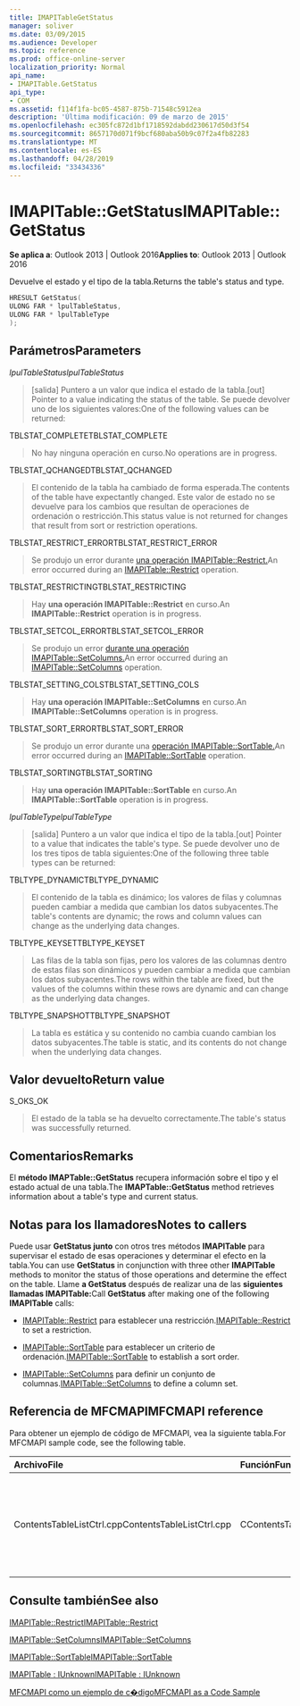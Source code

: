 ```yaml
---
title: IMAPITableGetStatus
manager: soliver
ms.date: 03/09/2015
ms.audience: Developer
ms.topic: reference
ms.prod: office-online-server
localization_priority: Normal
api_name:
- IMAPITable.GetStatus
api_type:
- COM
ms.assetid: f114f1fa-bc05-4587-875b-71548c5912ea
description: 'Última modificación: 09 de marzo de 2015'
ms.openlocfilehash: ec305fc872d1bf1718592dabdd230617d50d3f54
ms.sourcegitcommit: 8657170d071f9bcf680aba50b9c07f2a4fb82283
ms.translationtype: MT
ms.contentlocale: es-ES
ms.lasthandoff: 04/28/2019
ms.locfileid: "33434336"
---
```

# <a name="imapitablegetstatus"></a><span data-ttu-id="d9b6f-103">IMAPITable::GetStatus</span><span class="sxs-lookup"><span data-stu-id="d9b6f-103">IMAPITable::GetStatus</span></span>

  
  
<span data-ttu-id="d9b6f-104">**Se aplica a**: Outlook 2013 | Outlook 2016</span><span class="sxs-lookup"><span data-stu-id="d9b6f-104">**Applies to**: Outlook 2013 | Outlook 2016</span></span> 
  
<span data-ttu-id="d9b6f-105">Devuelve el estado y el tipo de la tabla.</span><span class="sxs-lookup"><span data-stu-id="d9b6f-105">Returns the table's status and type.</span></span>
  
```cpp
HRESULT GetStatus(
ULONG FAR * lpulTableStatus,
ULONG FAR * lpulTableType
);
```

## <a name="parameters"></a><span data-ttu-id="d9b6f-106">Parámetros</span><span class="sxs-lookup"><span data-stu-id="d9b6f-106">Parameters</span></span>

 <span data-ttu-id="d9b6f-107">_lpulTableStatus_</span><span class="sxs-lookup"><span data-stu-id="d9b6f-107">_lpulTableStatus_</span></span>
  
> <span data-ttu-id="d9b6f-108">[salida] Puntero a un valor que indica el estado de la tabla.</span><span class="sxs-lookup"><span data-stu-id="d9b6f-108">[out] Pointer to a value indicating the status of the table.</span></span> <span data-ttu-id="d9b6f-109">Se puede devolver uno de los siguientes valores:</span><span class="sxs-lookup"><span data-stu-id="d9b6f-109">One of the following values can be returned:</span></span>
    
<span data-ttu-id="d9b6f-110">TBLSTAT_COMPLETE</span><span class="sxs-lookup"><span data-stu-id="d9b6f-110">TBLSTAT_COMPLETE</span></span> 
  
> <span data-ttu-id="d9b6f-111">No hay ninguna operación en curso.</span><span class="sxs-lookup"><span data-stu-id="d9b6f-111">No operations are in progress.</span></span>
    
<span data-ttu-id="d9b6f-112">TBLSTAT_QCHANGED</span><span class="sxs-lookup"><span data-stu-id="d9b6f-112">TBLSTAT_QCHANGED</span></span> 
  
> <span data-ttu-id="d9b6f-113">El contenido de la tabla ha cambiado de forma esperada.</span><span class="sxs-lookup"><span data-stu-id="d9b6f-113">The contents of the table have expectantly changed.</span></span> <span data-ttu-id="d9b6f-114">Este valor de estado no se devuelve para los cambios que resultan de operaciones de ordenación o restricción.</span><span class="sxs-lookup"><span data-stu-id="d9b6f-114">This status value is not returned for changes that result from sort or restriction operations.</span></span>
    
<span data-ttu-id="d9b6f-115">TBLSTAT_RESTRICT_ERROR</span><span class="sxs-lookup"><span data-stu-id="d9b6f-115">TBLSTAT_RESTRICT_ERROR</span></span> 
  
> <span data-ttu-id="d9b6f-116">Se produjo un error durante [una operación IMAPITable::Restrict.](imapitable-restrict.md)</span><span class="sxs-lookup"><span data-stu-id="d9b6f-116">An error occurred during an [IMAPITable::Restrict](imapitable-restrict.md) operation.</span></span> 
    
<span data-ttu-id="d9b6f-117">TBLSTAT_RESTRICTING</span><span class="sxs-lookup"><span data-stu-id="d9b6f-117">TBLSTAT_RESTRICTING</span></span> 
  
> <span data-ttu-id="d9b6f-118">Hay **una operación IMAPITable::Restrict** en curso.</span><span class="sxs-lookup"><span data-stu-id="d9b6f-118">An **IMAPITable::Restrict** operation is in progress.</span></span> 
    
<span data-ttu-id="d9b6f-119">TBLSTAT_SETCOL_ERROR</span><span class="sxs-lookup"><span data-stu-id="d9b6f-119">TBLSTAT_SETCOL_ERROR</span></span> 
  
> <span data-ttu-id="d9b6f-120">Se produjo un error [durante una operación IMAPITable::SetColumns.](imapitable-setcolumns.md)</span><span class="sxs-lookup"><span data-stu-id="d9b6f-120">An error occurred during an [IMAPITable::SetColumns](imapitable-setcolumns.md) operation.</span></span> 
    
<span data-ttu-id="d9b6f-121">TBLSTAT_SETTING_COLS</span><span class="sxs-lookup"><span data-stu-id="d9b6f-121">TBLSTAT_SETTING_COLS</span></span> 
  
> <span data-ttu-id="d9b6f-122">Hay **una operación IMAPITable::SetColumns** en curso.</span><span class="sxs-lookup"><span data-stu-id="d9b6f-122">An **IMAPITable::SetColumns** operation is in progress.</span></span> 
    
<span data-ttu-id="d9b6f-123">TBLSTAT_SORT_ERROR</span><span class="sxs-lookup"><span data-stu-id="d9b6f-123">TBLSTAT_SORT_ERROR</span></span> 
  
> <span data-ttu-id="d9b6f-124">Se produjo un error durante una [operación IMAPITable::SortTable.](imapitable-sorttable.md)</span><span class="sxs-lookup"><span data-stu-id="d9b6f-124">An error occurred during an [IMAPITable::SortTable](imapitable-sorttable.md) operation.</span></span> 
    
<span data-ttu-id="d9b6f-125">TBLSTAT_SORTING</span><span class="sxs-lookup"><span data-stu-id="d9b6f-125">TBLSTAT_SORTING</span></span> 
  
> <span data-ttu-id="d9b6f-126">Hay **una operación IMAPITable::SortTable** en curso.</span><span class="sxs-lookup"><span data-stu-id="d9b6f-126">An **IMAPITable::SortTable** operation is in progress.</span></span> 
    
 <span data-ttu-id="d9b6f-127">_lpulTableType_</span><span class="sxs-lookup"><span data-stu-id="d9b6f-127">_lpulTableType_</span></span>
  
> <span data-ttu-id="d9b6f-128">[salida] Puntero a un valor que indica el tipo de la tabla.</span><span class="sxs-lookup"><span data-stu-id="d9b6f-128">[out] Pointer to a value that indicates the table's type.</span></span> <span data-ttu-id="d9b6f-129">Se puede devolver uno de los tres tipos de tabla siguientes:</span><span class="sxs-lookup"><span data-stu-id="d9b6f-129">One of the following three table types can be returned:</span></span>
    
<span data-ttu-id="d9b6f-130">TBLTYPE_DYNAMIC</span><span class="sxs-lookup"><span data-stu-id="d9b6f-130">TBLTYPE_DYNAMIC</span></span> 
  
> <span data-ttu-id="d9b6f-131">El contenido de la tabla es dinámico; los valores de filas y columnas pueden cambiar a medida que cambian los datos subyacentes.</span><span class="sxs-lookup"><span data-stu-id="d9b6f-131">The table's contents are dynamic; the rows and column values can change as the underlying data changes.</span></span>
    
<span data-ttu-id="d9b6f-132">TBLTYPE_KEYSET</span><span class="sxs-lookup"><span data-stu-id="d9b6f-132">TBLTYPE_KEYSET</span></span> 
  
> <span data-ttu-id="d9b6f-133">Las filas de la tabla son fijas, pero los valores de las columnas dentro de estas filas son dinámicos y pueden cambiar a medida que cambian los datos subyacentes.</span><span class="sxs-lookup"><span data-stu-id="d9b6f-133">The rows within the table are fixed, but the values of the columns within these rows are dynamic and can change as the underlying data changes.</span></span>
    
<span data-ttu-id="d9b6f-134">TBLTYPE_SNAPSHOT</span><span class="sxs-lookup"><span data-stu-id="d9b6f-134">TBLTYPE_SNAPSHOT</span></span> 
  
> <span data-ttu-id="d9b6f-135">La tabla es estática y su contenido no cambia cuando cambian los datos subyacentes.</span><span class="sxs-lookup"><span data-stu-id="d9b6f-135">The table is static, and its contents do not change when the underlying data changes.</span></span>
    
## <a name="return-value"></a><span data-ttu-id="d9b6f-136">Valor devuelto</span><span class="sxs-lookup"><span data-stu-id="d9b6f-136">Return value</span></span>

<span data-ttu-id="d9b6f-137">S_OK</span><span class="sxs-lookup"><span data-stu-id="d9b6f-137">S_OK</span></span> 
  
> <span data-ttu-id="d9b6f-138">El estado de la tabla se ha devuelto correctamente.</span><span class="sxs-lookup"><span data-stu-id="d9b6f-138">The table's status was successfully returned.</span></span>
    
## <a name="remarks"></a><span data-ttu-id="d9b6f-139">Comentarios</span><span class="sxs-lookup"><span data-stu-id="d9b6f-139">Remarks</span></span>

<span data-ttu-id="d9b6f-140">El **método IMAPTable::GetStatus** recupera información sobre el tipo y el estado actual de una tabla.</span><span class="sxs-lookup"><span data-stu-id="d9b6f-140">The **IMAPTable::GetStatus** method retrieves information about a table's type and current status.</span></span> 
  
## <a name="notes-to-callers"></a><span data-ttu-id="d9b6f-141">Notas para los llamadores</span><span class="sxs-lookup"><span data-stu-id="d9b6f-141">Notes to callers</span></span>

<span data-ttu-id="d9b6f-142">Puede usar **GetStatus junto** con otros tres métodos **IMAPITable** para supervisar el estado de esas operaciones y determinar el efecto en la tabla.</span><span class="sxs-lookup"><span data-stu-id="d9b6f-142">You can use **GetStatus** in conjunction with three other **IMAPITable** methods to monitor the status of those operations and determine the effect on the table.</span></span> <span data-ttu-id="d9b6f-143">Llame **a GetStatus** después de realizar una de las **siguientes llamadas IMAPITable:**</span><span class="sxs-lookup"><span data-stu-id="d9b6f-143">Call **GetStatus** after making one of the following **IMAPITable** calls:</span></span> 
  
- <span data-ttu-id="d9b6f-144">[IMAPITable::Restrict](imapitable-restrict.md) para establecer una restricción.</span><span class="sxs-lookup"><span data-stu-id="d9b6f-144">[IMAPITable::Restrict](imapitable-restrict.md) to set a restriction.</span></span> 
    
- <span data-ttu-id="d9b6f-145">[IMAPITable::SortTable](imapitable-sorttable.md) para establecer un criterio de ordenación.</span><span class="sxs-lookup"><span data-stu-id="d9b6f-145">[IMAPITable::SortTable](imapitable-sorttable.md) to establish a sort order.</span></span> 
    
- <span data-ttu-id="d9b6f-146">[IMAPITable::SetColumns](imapitable-setcolumns.md) para definir un conjunto de columnas.</span><span class="sxs-lookup"><span data-stu-id="d9b6f-146">[IMAPITable::SetColumns](imapitable-setcolumns.md) to define a column set.</span></span> 
    
## <a name="mfcmapi-reference"></a><span data-ttu-id="d9b6f-147">Referencia de MFCMAPI</span><span class="sxs-lookup"><span data-stu-id="d9b6f-147">MFCMAPI reference</span></span>

<span data-ttu-id="d9b6f-148">Para obtener un ejemplo de código de MFCMAPI, vea la siguiente tabla.</span><span class="sxs-lookup"><span data-stu-id="d9b6f-148">For MFCMAPI sample code, see the following table.</span></span>
  
|<span data-ttu-id="d9b6f-149">**Archivo**</span><span class="sxs-lookup"><span data-stu-id="d9b6f-149">**File**</span></span>|<span data-ttu-id="d9b6f-150">**Función**</span><span class="sxs-lookup"><span data-stu-id="d9b6f-150">**Function**</span></span>|<span data-ttu-id="d9b6f-151">**Comentario**</span><span class="sxs-lookup"><span data-stu-id="d9b6f-151">**Comment**</span></span>|
|:-----|:-----|:-----|
|<span data-ttu-id="d9b6f-152">ContentsTableListCtrl.cpp</span><span class="sxs-lookup"><span data-stu-id="d9b6f-152">ContentsTableListCtrl.cpp</span></span>  <br/> |<span data-ttu-id="d9b6f-153">CContentsTableListCtrl::GetStatus</span><span class="sxs-lookup"><span data-stu-id="d9b6f-153">CContentsTableListCtrl::GetStatus</span></span>  <br/> |<span data-ttu-id="d9b6f-154">MFCMAPI usa el **método IMAPITable::GetStatus** para notificar el estado de una tabla.</span><span class="sxs-lookup"><span data-stu-id="d9b6f-154">MFCMAPI uses the **IMAPITable::GetStatus** method to report the status of a table.</span></span>  <br/> |
   
## <a name="see-also"></a><span data-ttu-id="d9b6f-155">Consulte también</span><span class="sxs-lookup"><span data-stu-id="d9b6f-155">See also</span></span>



[<span data-ttu-id="d9b6f-156">IMAPITable::Restrict</span><span class="sxs-lookup"><span data-stu-id="d9b6f-156">IMAPITable::Restrict</span></span>](imapitable-restrict.md)
  
[<span data-ttu-id="d9b6f-157">IMAPITable::SetColumns</span><span class="sxs-lookup"><span data-stu-id="d9b6f-157">IMAPITable::SetColumns</span></span>](imapitable-setcolumns.md)
  
[<span data-ttu-id="d9b6f-158">IMAPITable::SortTable</span><span class="sxs-lookup"><span data-stu-id="d9b6f-158">IMAPITable::SortTable</span></span>](imapitable-sorttable.md)
  
[<span data-ttu-id="d9b6f-159">IMAPITable : IUnknown</span><span class="sxs-lookup"><span data-stu-id="d9b6f-159">IMAPITable : IUnknown</span></span>](imapitableiunknown.md)


[<span data-ttu-id="d9b6f-160">MFCMAPI como un ejemplo de c�digo</span><span class="sxs-lookup"><span data-stu-id="d9b6f-160">MFCMAPI as a Code Sample</span></span>](mfcmapi-as-a-code-sample.md)

